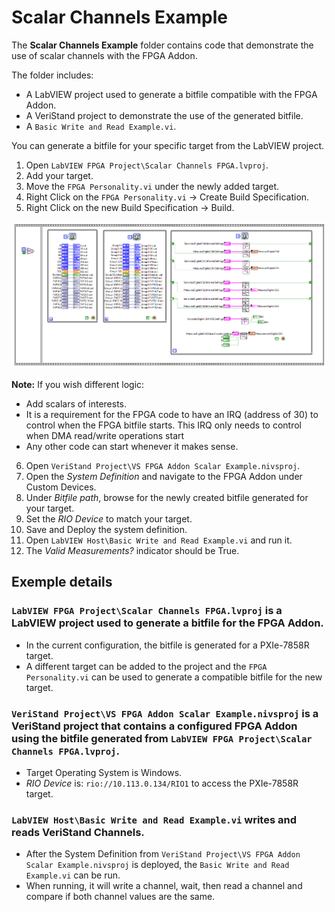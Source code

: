 # Scalar Channels Example

The **Scalar Channels Example** folder contains code that demonstrate the use of scalar channels with the FPGA Addon.

The folder includes:
- A LabVIEW project used to generate a bitfile compatible with the FPGA Addon.
- A VeriStand project to demonstrate the use of the generated bitfile.
- A `Basic Write and Read Example.vi`.

You can generate a bitfile for your specific target from the LabVIEW project.

1. Open `LabVIEW FPGA Project\Scalar Channels FPGA.lvproj`.
2. Add your target.
3. Move the `FPGA Personality.vi` under the newly added target.
4. Right Click on the `FPGA Personality.vi` -> Create Build Specification.
5. Right Click on the new Build Specification -> Build. 

![Scalar Channels Example](./LabVIEW%20FPGA%20Project/Scalar%20Channels%20Example.png)

**Note:** If you wish different logic:
- Add scalars of interests.
- It is a requirement for the FPGA code to have an IRQ (address of 30) to control when the FPGA bitfile starts. This IRQ only needs to control when DMA read/write operations start
- Any other code can start whenever it makes sense. 

6. Open `VeriStand Project\VS FPGA Addon Scalar Example.nivsproj`.
7. Open the *System Definition* and navigate to the FPGA Addon under Custom Devices.
8. Under *Bitfile path*, browse for the newly created bitfile generated for your target.  
9. Set the *RIO Device* to match your target.
10. Save and Deploy the system definition.      
11. Open `LabVIEW Host\Basic Write and Read Example.vi` and run it.
12. The *Valid Measurements?* indicator should be True. 

## Exemple details
### `LabVIEW FPGA Project\Scalar Channels FPGA.lvproj` is a LabVIEW project used to generate a bitfile for the FPGA Addon. 
- In the current configuration, the bitfile is generated for a PXIe-7858R target.
- A different target can be added to the project and the `FPGA Personality.vi` can be used to generate a compatible bitfile for the new target.

### `VeriStand Project\VS FPGA Addon Scalar Example.nivsproj` is a VeriStand project that contains a configured FPGA Addon using the bitfile generated from `LabVIEW FPGA Project\Scalar Channels FPGA.lvproj`. 
- Target Operating System is Windows.
- *RIO Device* is: `rio://10.113.0.134/RIO1` to access the PXIe-7858R target.
 
### `LabVIEW Host\Basic Write and Read Example.vi` writes and reads VeriStand Channels.
- After the System Definition from `VeriStand Project\VS FPGA Addon Scalar Example.nivsproj` is deployed, the `Basic Write and Read Example.vi` can be run.
- When running, it will write a channel, wait, then read a channel and compare if both channel values are the same.